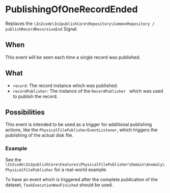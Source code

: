 # PublishingOfOneRecordEnded

Replaces the `\In2code\In2publishCore\Repository\CommonRepository / publishRecordRecursiveEnd` Signal.

## When

This event will be seen each time a single record was published.

## What

* `record`: The record instance which was published.
* `recordPublisher`: The instance of the `RecordPublisher ` which was used to publish the record.

## Possibilities

This event is intended to be used as a trigger for additional publishing actions, like the
`PhysicalFilePublisherEventListener`, which triggers the publishing of the actual disk file.

### Example

See the `\In2code\In2publishCore\Features\PhysicalFilePublisher\Domain\Anomaly\PhysicalFilePublisher` for a real-world
example.

To have an event which is triggered after the complete publication of the dataset, `TaskExecutionWasFinished` should be
used.
